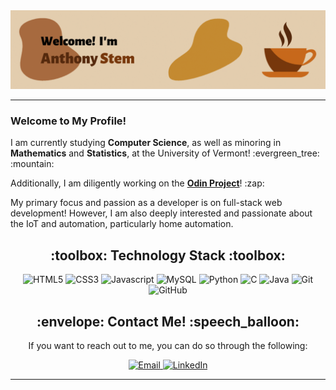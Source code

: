 <div id="banner" align="center">
   	<img src="media/banner.gif" alt="Welcome! My name is Anthony Stem.">
</div>

---

<section id="about-me" align="left">
	<h3>Welcome to My Profile!</h3>
	<p>I am currently studying <strong>Computer Science</strong>, as well as minoring in <strong>Mathematics</strong> and <strong>Statistics</strong>, at the University of Vermont! :evergreen_tree: :mountain:</p>
  	<p>Additionally, I am diligently working on the <strong><a href="https://www.theodinproject.com/">Odin Project</a></strong>! :zap:</p>
  	<p>My primary focus and passion as a developer is on full-stack web development! However, I am also deeply interested and passionate about the IoT and automation, particularly home automation.</p>
</section>
<section id="technology-stack" align="center">
	<h2 align="center">:toolbox: Technology Stack :toolbox:</h2>
	<img src="https://img.shields.io/badge/html5-%23E34F26.svg?style=for-the-badge&logo=html5&logoColor=white" alt="HTML5">
	<img src="https://img.shields.io/badge/css3-%231572B6.svg?style=for-the-badge&logo=css3&logoColor=white" alt="CSS3">
	<img src="https://img.shields.io/badge/javascript-%23323330.svg?style=for-the-badge&logo=javascript&logoColor=%23F7DF1E" alt="Javascript">
	<img src="https://img.shields.io/badge/mysql-%2300f.svg?style=for-the-badge&logo=mysql&logoColor=white" alt="MySQL">
	<img src="https://img.shields.io/badge/python-3670A0?style=for-the-badge&logo=python&logoColor=ffdd54" alt="Python">
	<img src="https://img.shields.io/badge/c-%2300599C.svg?style=for-the-badge&logo=c&logoColor=white" alt="C">
	<img src="https://img.shields.io/badge/java-%23ED8B00.svg?style=for-the-badge&logo=java&logoColor=white" alt="Java">
	<img src="https://img.shields.io/badge/git-%23F05033.svg?style=for-the-badge&logo=git&logoColor=white" alt="Git">
	<img src="https://img.shields.io/badge/github-%23121011.svg?style=for-the-badge&logo=github&logoColor=white" alt="GitHub">
</section>
<section id="contact" align="center">
	<h2>:envelope: Contact Me! :speech_balloon:</h2>
	<p>If you want to reach out to me, you can do so through the following:</p>
	<a href="mailto:anthony_stem@outlook.com">
		<img src="https://img.shields.io/badge/Email-FFFFFF?style=for-the-badge" alt="Email">
	</a>
	<a href="https://www.linkedin.com/in/anthonystem">
		<img src="https://img.shields.io/badge/LinkedIn-0077B5?style=for-the-badge&logo=linkedin&logoColor=white" alt="LinkedIn">
	</a>
</section>

---
